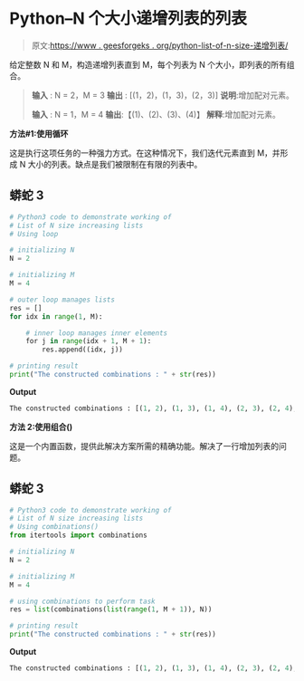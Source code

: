 # Python–N 个大小递增列表的列表

> 原文:[https://www . geesforgeks . org/python-list-of-n-size-递增列表/](https://www.geeksforgeeks.org/python-list-of-n-size-increasing-lists/)

给定整数 N 和 M，构造递增列表直到 M，每个列表为 N 个大小，即列表的所有组合。

> **输入** : N = 2，M = 3
> **输出** : [(1，2)，(1，3)，(2，3)]
> **说明**:增加配对元素。
> 
> **输入** : N = 1，M = 4
> **输出**:【(1)、(2)、(3)、(4)】
> **解释**:增加配对元素。

**方法#1:使用循环**

这是执行这项任务的一种强力方式。在这种情况下，我们迭代元素直到 M，并形成 N 大小的列表。缺点是我们被限制在有限的列表中。

## 蟒蛇 3

```py
# Python3 code to demonstrate working of 
# List of N size increasing lists
# Using loop

# initializing N
N = 2

# initializing M
M = 4

# outer loop manages lists
res = []
for idx in range(1, M):

    # inner loop manages inner elements
    for j in range(idx + 1, M + 1):
        res.append((idx, j))

# printing result 
print("The constructed combinations : " + str(res)) 
```

**Output**

```py
The constructed combinations : [(1, 2), (1, 3), (1, 4), (2, 3), (2, 4), (3, 4)]

```

**方法 2:使用组合()**

这是一个内置函数，提供此解决方案所需的精确功能。解决了一行增加列表的问题。

## 蟒蛇 3

```py
# Python3 code to demonstrate working of 
# List of N size increasing lists
# Using combinations()
from itertools import combinations

# initializing N
N = 2

# initializing M
M = 4

# using combinations to perform task 
res = list(combinations(list(range(1, M + 1)), N))

# printing result 
print("The constructed combinations : " + str(res)) 
```

**Output**

```py
The constructed combinations : [(1, 2), (1, 3), (1, 4), (2, 3), (2, 4), (3, 4)]

```